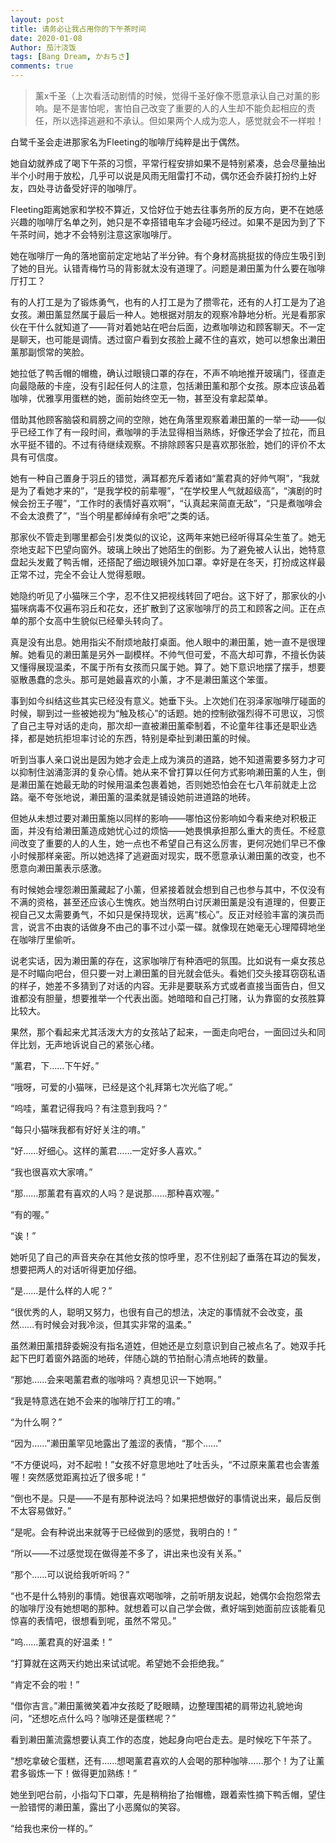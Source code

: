 ```yaml
---
layout: post
title: 请务必让我占用你的下午茶时间
date: 2020-01-08
Author: 茄汁浇饭 
tags: [Bang Dream, かおちさ]
comments: true
---
```


> 薰x千圣（上次看活动剧情的时候，觉得千圣好像不愿意承认自己对薰的影响。是不是害怕呢，害怕自己改变了重要的人的人生却不能负起相应的责任，所以选择逃避和不承认。但如果两个人成为恋人，感觉就会不一样啦！

白鹭千圣会走进那家名为Fleeting的咖啡厅纯粹是出于偶然。

她自幼就养成了喝下午茶的习惯，平常行程安排如果不是特别紧凑，总会尽量抽出半个小时用于放松，几乎可以说是风雨无阻雷打不动，偶尔还会乔装打扮约上好友，四处寻访备受好评的咖啡厅。

Fleeting距离她家和学校不算近，又恰好位于她去往事务所的反方向，更不在她感兴趣的咖啡厅名单之列，她只是不幸搭错电车才会碰巧经过。如果不是因为到了下午茶时间，她才不会特别注意这家咖啡厅。

她在咖啡厅一角的落地窗前定定地站了半分钟。有个身材高挑挺拔的侍应生吸引到了她的目光。认错青梅竹马的背影就太没有道理了。问题是濑田薰为什么要在咖啡厅打工？

有的人打工是为了锻炼勇气，也有的人打工是为了攒零花，还有的人打工是为了追女孩。濑田薰显然属于最后一种人。她根据对朋友的观察冷静地分析。光是看那家伙在干什么就知道了——背对着她站在吧台后面，边煮咖啡边和顾客聊天。不一定是聊天，也可能是调情。透过窗户看到女孩脸上藏不住的喜欢，她可以想象出濑田薰那副惯常的笑脸。

她拉低了鸭舌帽的帽檐，确认过眼镜口罩的存在，不声不响地推开玻璃门，径直走向最隐蔽的卡座，没有引起任何人的注意，包括濑田薰和那个女孩。原本应该品着咖啡，优雅享用蛋糕的她，面前始终空无一物，甚至没有拿起菜单。

借助其他顾客脑袋和肩膀之间的空隙，她在角落里观察着濑田薰的一举一动——似乎已经工作了有一段时间，煮咖啡的手法显得相当熟练，好像还学会了拉花，而且水平挺不错的。不过有待继续观察。不排除顾客只是喜欢那张脸，她们的评价不太具有可信度。

她有一种自己置身于羽丘的错觉，满耳都充斥着诸如“薰君真的好帅气啊”，“我就是为了看她才来的”，“是我学校的前辈喔”，“在学校里人气就超级高”，“演剧的时候会扮王子喔”，“工作时的表情好喜欢啊”，“认真起来简直无敌”，“只是煮咖啡会不会太浪费了”，“当个明星都绰绰有余吧”之类的话。

那家伙不管走到哪里都会引发类似的议论，这两年来她已经听得耳朵生茧了。她无奈地支起下巴望向窗外。玻璃上映出了她陌生的倒影。为了避免被人认出，她特意盘起头发戴了鸭舌帽，还搭配了细边眼镜外加口罩。幸好是在冬天，打扮成这样最正常不过，完全不会让人觉得惹眼。

她隐约听见了小猫咪三个字，忍不住又把视线转回了吧台。这下好了，那家伙的小猫咪病毒不仅遍布羽丘和花女，还扩散到了这家咖啡厅的员工和顾客之间。正在点单的那个女高中生貌似已经晕头转向了。

真是没有出息。她用指尖不耐烦地敲打桌面。他人眼中的濑田薰，她一直不是很理解。她看见的濑田薰是另外一副模样。不帅气但可爱，不高大却可靠，不擅长伪装又懂得展现温柔，不属于所有女孩而只属于她。算了。她下意识地摆了摆手，想要驱散愚蠢的念头。那可是她最喜欢的小薰，才不是濑田薰这个笨蛋。

事到如今纠结这些其实已经没有意义。她垂下头。上次她们在羽泽家咖啡厅碰面的时候，聊到过一些被她视为“触及核心”的话题。她的控制欲强烈得不可思议，习惯了自己主导对话的走向，那次却一直被濑田薰牵制着，不论童年往事还是职业选择，都是她抗拒坦率讨论的东西，特别是牵扯到濑田薰的时候。

听到当事人亲口说出是因为她才会走上成为演员的道路，她不知道需要多努力才可以抑制住汹涌澎湃的复杂心情。她从来不曾打算以任何方式影响濑田薰的人生，倒是濑田薰在她最无助的时候用温柔包裹着她，否则她恐怕会在七八年前就走上岔路。毫不夸张地说，濑田薰的温柔就是铺设她前进道路的地砖。

但她从未想过要对濑田薰施以同样的影响——哪怕这份影响如今看来绝对积极正面，并没有给濑田薰造成她忧心过的烦恼——她畏惧承担那么重大的责任。不经意间改变了重要的人的人生，她一点也不希望自己有这么厉害，更何况她们早已不像小时候那样亲密。所以她选择了逃避面对现实，既不愿意承认濑田薰的改变，也不愿意向濑田薰表示感激。

有时候她会埋怨濑田薰藏起了小薰，但紧接着就会想到自己也参与其中，不仅没有不满的资格，甚至还应该心生愧疚。她当然明白讨厌濑田薰是没有道理的，但要正视自己又太需要勇气，不如只是保持现状，远离“核心”。反正对经验丰富的演员而言，说言不由衷的话做身不由己的事不过小菜一碟。就像现在她毫无心理障碍地坐在咖啡厅里偷听。

说老实话，因为濑田薰的存在，这家咖啡厅有种酒吧的氛围。比如说有一桌女孩总是不时瞄向吧台，但只要一对上濑田薰的目光就会低头。看她们交头接耳窃窃私语的样子，她差不多猜到了对话的内容。无非是要联系方式或者直接当面告白，但又谁都没有胆量，想要推举一个代表出面。她暗暗和自己打赌，认为靠窗的女孩胜算比较大。

果然，那个看起来尤其活泼大方的女孩站了起来，一面走向吧台，一面回过头和同伴比划，无声地诉说自己的紧张心绪。

“薰君，下……下午好。”

“哦呀，可爱的小猫咪，已经是这个礼拜第七次光临了呢。”

“呜哇，薰君记得我吗？有注意到我吗？”

“每只小猫咪我都有好好关注的唷。”

“好……好细心。这样的薰君……一定好多人喜欢。”

“我也很喜欢大家唷。”

“那……那薰君有喜欢的人吗？是说那……那种喜欢喔。”

“有的喔。”

“诶！”

她听见了自己的声音夹杂在其他女孩的惊呼里，忍不住别起了垂落在耳边的鬓发，想要把两人的对话听得更加仔细。

“是……是什么样的人呢？”

“很优秀的人，聪明又努力，也很有自己的想法，决定的事情就不会改变，虽然……有时候会对我冷淡，但其实非常的温柔。”

虽然濑田薰措辞委婉没有指名道姓，但她还是立刻意识到自己被点名了。她双手托起下巴盯着窗外路面的地砖，伴随心跳的节拍耐心清点地砖的数量。

“那她……会来喝薰君煮的咖啡吗？真想见识一下她啊。”

“我是特意选在她不会来的咖啡厅打工的唷。”

“为什么啊？”

“因为……”濑田薰罕见地露出了羞涩的表情，“那个……”

“不方便说吗，对不起啦！”女孩不好意思地吐了吐舌头，“不过原来薰君也会害羞喔！突然感觉距离拉近了很多呢！”

“倒也不是。只是——不是有那种说法吗？如果把想做好的事情说出来，最后反倒不太容易做好。”

“是呢。会有种说出来就等于已经做到的感觉，我明白的！”

“所以——不过感觉现在做得差不多了，讲出来也没有关系。”

“那个……可以说给我听听吗？”

“也不是什么特别的事情。她很喜欢喝咖啡，之前听朋友说起，她偶尔会抱怨常去的咖啡厅没有她想喝的那种。就想着可以自己学会做，煮好端到她面前应该能看见惊喜的表情吧，很想看到呢，虽然不常见。”

“呜……薰君真的好温柔！”

“打算就在这两天约她出来试试呢。希望她不会拒绝我。”

“肯定不会的啦！”

“借你吉言。”濑田薰微笑着冲女孩眨了眨眼睛，边整理围裙的肩带边礼貌地询问，“还想吃点什么吗？咖啡还是蛋糕呢？”

看到濑田薰流露想要认真工作的态度，她起身向吧台走去。是时候吃下午茶了。

“想吃拿破仑蛋糕，还有……想喝薰君喜欢的人会喝的那种咖啡……那个！为了让薰君多锻炼一下！做得更加熟练！”

她坐到吧台前，小指勾下口罩，先是稍稍抬了抬帽檐，跟着索性摘下鸭舌帽，望住一脸错愕的濑田薰，露出了小恶魔似的笑容。

“给我也来份一样的。”
